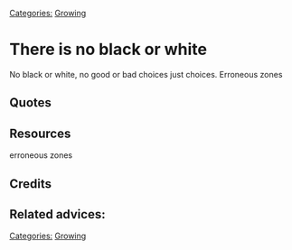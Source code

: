 [Categories:](../Categories/index.md) [Growing](../Categories/Growing.md)
# There is no black or white

No black or white, no good or bad choices just choices. Erroneous zones

## Quotes

## Resources
erroneous zones
## Credits

## Related advices:

[Categories:](../Categories/index.md) [Growing](../Categories/Growing.md)
